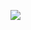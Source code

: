 <a href="https://www.bestpractices.dev/projects/8585"><img src="https://www.bestpractices.dev/projects/8585/badge"></a>
